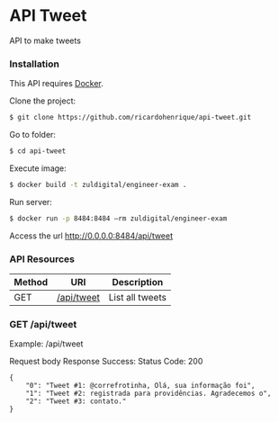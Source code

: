 # API Tweet

API to make tweets
### Installation

This API requires [Docker](https://www.docker.com/).

Clone the project:
```sh
$ git clone https://github.com/ricardohenrique/api-tweet.git
```

Go to folder:
```sh
$ cd api-tweet
```

Execute image:
```sh
$ docker build -t zuldigital/engineer-exam .
```

Run server:
```sh
$ docker run -p 8484:8484 —rm zuldigital/engineer-exam
```

Access the url http://0.0.0.0:8484/api/tweet


### API Resources


| Method | URI | Description |
| ------ | ------ | ------ |
| GET | [/api/tweet](#get-tweet) | List all tweets |


### GET /api/tweet

Example: /api/tweet

Request body Response Success:
Status Code: 200

    {
        "0": "Tweet #1: @correfrotinha, Olá, sua informação foi",
        "1": "Tweet #2: registrada para providências. Agradecemos o",
        "2": "Tweet #3: contato."
    }
